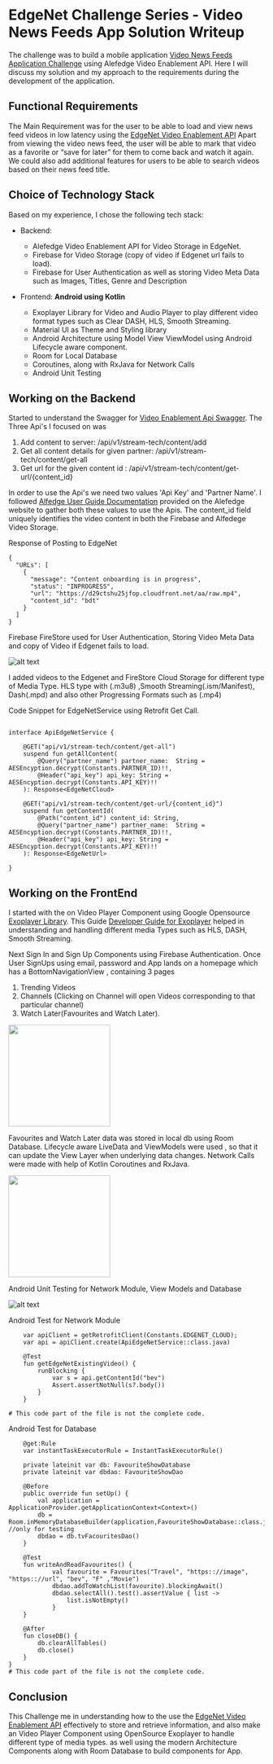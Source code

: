 # EdgeNet Challenge Series - Video News Feeds App Solution Writeup

The challenge was to build a mobile application [Video News Feeds Application Challenge](https://www.topcoder.com/challenges/1af89a1d-7a29-4617-90f6-675064dc076c) using Alefedge Video Enablement API. Here I will discuss my solution and my approach to the requirements during the development of the application.

## Functional Requirements
The Main Requirement was for the user to be able to load and view news feed videos in low latency using the [EdgeNet Video Enablement API](https://alefedge.com/products/prepackaged-solutions/dev-video-enablement/)
Apart from viewing the video news feed, the user will be able to mark that video as a favorite or “save for later” for them to come back and watch it again. We could also add additional features for users to be able to search videos based on their news feed title. 

## Choice of Technology Stack
 
  Based on my experience, I chose the following tech stack:

- Backend:  
  - Alefedge Video Enablement API for Video Storage in EdgeNet.
  - Firebase for Video Storage  (copy of video if Edgenet url fails to load).
  - Firebase  for User Authentication as well as storing Video Meta Data such as Images, Titles, Genre and Description
  
- Frontend: **Android using Kotlin**
  -  Exoplayer Library for Video and Audio Player to play different video format types such as Clear DASH, HLS, Smooth Streaming.
  - Material UI as Theme and Styling library
  - Android Architecture using Model View ViewModel using Android Lifecycle aware component.
  -  Room for Local Database
  -  Coroutines, along with RxJava for Network Calls
  -  Android Unit Testing
    
## Working on the Backend

Started to understand the Swagger for [Video Enablement Api Swagger](https://developerapis.stg-alefedge.com/api-docs-edgetube).
The Three Api's I focused on was
1. Add content to server:  /api/v1/stream-tech/content/add 
2. Get all content details for given partner: /api/v1/stream-tech/content/get-all
3. Get url for the given content id : /api/v1/stream-tech/content/get-url/{content_id}

In order to use the Api's we need two values 'Api Key' and 'Partner Name'.
I followed [Alfedge User Guide Documentation](https://developer.alefedge.com/get-started/create-edge-native-services/user-guide/) provided on the Alefedge website to gather both these values to use the Apis. 
The content_id field uniquely identifies the video content in both the Firebase and Alfedege Video Storage. 

Response of Posting to EdgeNet
```
{
  "URLs": [
    {
      "message": "Content onboarding is in progress",
      "status": "INPROGRESS",
      "url": "https://d29ctshu25jfop.cloudfront.net/aa/raw.mp4",
      "content_id": "bdt"
    }
  ]
}
```
Firebase FireStore used for User Authentication, Storing Video Meta Data and copy of Video if Edgenet fails to load. 

![alt text](https://user-images.githubusercontent.com/34758872/130411331-863c3eb9-6c37-4ac7-b16c-fd122236a4cd.png)

I added videos to the Edgenet and FireStore Cloud Storage for different type of Media Type. 
HLS type with (.m3u8) ,Smooth Streaming(.ism/Manifest), Dash(.mpd) and also other Progressing Formats such as (.mp4)

Code Snippet for EdgeNetService using Retrofit Get Call.

```Retrofit ApiEdgeNetService Service

interface ApiEdgeNetService {

    @GET("api/v1/stream-tech/content/get-all")
    suspend fun getAllContent(
        @Query("partner_name") partner_name:  String = AESEncyption.decrypt(Constants.PARTNER_ID)!!,
        @Header("api_key") api_key: String = AESEncyption.decrypt(Constants.API_KEY)!!
    ): Response<EdgeNetCloud>

    @GET("api/v1/stream-tech/content/get-url/{content_id}")
    suspend fun getContentId(
        @Path("content_id") content_id: String,
        @Query("partner_name") partner_name:  String = AESEncyption.decrypt(Constants.PARTNER_ID)!!,
        @Header("api_key") api_key: String = AESEncyption.decrypt(Constants.API_KEY)!!
    ): Response<EdgeNetUrl>

}
```

 ## Working on the FrontEnd
 
I started with the on Video Player Component using Google Opensource [Exoplayer Library](https://github.com/google/ExoPlayer).
 This Guide [Developer Guide for Exoplayer](https://exoplayer.dev/hello-world.html) helped in understanding and handling different media Types such as HLS, DASH, Smooth Streaming.
 
Next Sign In and Sign Up Components using Firebase Authentication.
Once User SignUps using email, password and 
App lands on a homepage which has a BottomNavigationView , containing 3 pages
 1. Trending Videos
 2. Channels (Clicking on Channel will open Videos corresponding to that particular channel)
 3. Watch Later(Favourites and Watch Later).
 
 
 <img src="https://user-images.githubusercontent.com/34758872/130397297-fae79917-a7b2-4fbf-8648-c818f728497b.png" width="200">
 
 Favourites and Watch Later data was stored in local db using Room Database.
 Lifecycle aware LiveData and ViewModels were used , so that it can update the View Layer when underlying data changes.
 Network Calls were made with help of Kotlin Coroutines and RxJava.
 
  <img src="https://user-images.githubusercontent.com/34758872/130397310-7a346e74-9f63-4ecb-a554-f452088500ae.png" width="200">

 
Android Unit Testing for Network Module, View Models and Database
 
![alt text](https://user-images.githubusercontent.com/34758872/130398638-db045cad-576c-42ac-8d6d-a5ce5de5750b.png)

Android Test for Network Module
```
    var apiClient = getRetrofitClient(Constants.EDGENET_CLOUD);
    var api = apiClient.create(ApiEdgeNetService::class.java)
 
    @Test
    fun getEdgeNetExistingVideo() {
        runBlocking {
            var s = api.getContentId("bev")
            Assert.assertNotNull(s?.body())
        }
    }

# This code part of the file is not the complete code.
```

Android Test for Database
```
    @get:Rule
    var instantTaskExecutorRule = InstantTaskExecutorRule()

    private lateinit var db: FavouriteShowDatabase
    private lateinit var dbdao: FavouriteShowDao

    @Before
    public override fun setUp() {
        val application = ApplicationProvider.getApplicationContext<Context>()
        db = Room.inMemoryDatabaseBuilder(application,FavouriteShowDatabase::class.java).allowMainThreadQueries().build() //only for testing
        dbdao = db.tvFacouritesDao()
    }

    @Test
    fun writeAndReadFavourites() {
            val favourite = Favourites("Travel", "https:://image", "https:://url", "bev", "F" ,"Movie")
            dbdao.addToWatchList(favourite).blockingAwait()
            dbdao.selectAll().test().assertValue { list ->
                list.isNotEmpty()
            }
    }

    @After
    fun closeDB() {
        db.clearAllTables()
        db.close()
    }
}
# This code part of the file is not the complete code.
```
 
## Conclusion
This Challenge me in understanding how to the use the [EdgeNet Video Enablement API](https://alefedge.com/products/prepackaged-solutions/dev-video-enablement/) effectively to store and retrieve information, and also make an Video Player Component using OpenSource Exoplayer to handle different type of media types. as well using the modern Architecture Components along with Room Database to build components for App.

